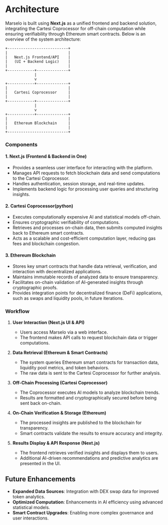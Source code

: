 # Architecture

Marselo is built using **Next.js** as a unified frontend and backend solution, integrating the Cartesi Coprocessor for off-chain computation while ensuring verifiability through Ethereum smart contracts. Below is an overview of the system architecture:

```plaintext
+---------------------------+
|                           |
|   Next.js Frontend/API    |
|   (UI + Backend Logic)    |
|                           |
+------------+--------------+
             |
             v
+------------+--------------+
|                           |
|   Cartesi Coprocessor     |
|                           |
+------------+--------------+
             |
             v
+------------+--------------+
|                           |
|   Ethereum Blockchain     |
|                           |
+---------------------------+
```

### Components
#### 1. **Next.js (Frontend & Backend in One)**
- Provides a seamless user interface for interacting with the platform.
- Manages API requests to fetch blockchain data and send computations to the Cartesi Coprocessor.
- Handles authentication, session storage, and real-time updates.
- Implements backend logic for processing user queries and structuring insights.

#### 2. **Cartesi Coprocessor(python)**
- Executes computationally expensive AI and statistical models off-chain.
- Ensures cryptographic verifiability of computations.
- Retrieves and processes on-chain data, then submits computed insights back to Ethereum smart contracts.
- Acts as a scalable and cost-efficient computation layer, reducing gas fees and blockchain congestion.

#### 3. **Ethereum Blockchain**
- Stores key smart contracts that handle data retrieval, verification, and interaction with decentralized applications.
- Maintains immutable records of analyzed data to ensure transparency.
- Facilitates on-chain validation of AI-generated insights through cryptographic proofs.
- Provides integration points for decentralized finance (DeFi) applications, such as swaps and liquidity pools, in future iterations.

### Workflow
1. **User Interaction (Next.js UI & API)**
   - Users access Marselo via a web interface.
   - The frontend makes API calls to request blockchain data or trigger computations.

2. **Data Retrieval (Ethereum & Smart Contracts)**
   - The system queries Ethereum smart contracts for transaction data, liquidity pool metrics, and token behaviors.
   - The raw data is sent to the Cartesi Coprocessor for further analysis.

3. **Off-Chain Processing (Cartesi Coprocessor)**
   - The Coprocessor executes AI models to analyze blockchain trends.
   - Results are formatted and cryptographically secured before being sent back on-chain.

4. **On-Chain Verification & Storage (Ethereum)**
   - The processed insights are published to the blockchain for transparency.
   - Smart contracts validate the results to ensure accuracy and integrity.

5. **Results Display & API Response (Next.js)**
   - The frontend retrieves verified insights and displays them to users.
   - Additional AI-driven recommendations and predictive analytics are presented in the UI.

## Future Enhancements
- **Expanded Data Sources**: Integration with DEX swap data for improved token analytics.
- **Optimized Computation**: Enhancements in AI efficiency using advanced statistical models.
- **Smart Contract Upgrades**: Enabling more complex governance and user interactions.
